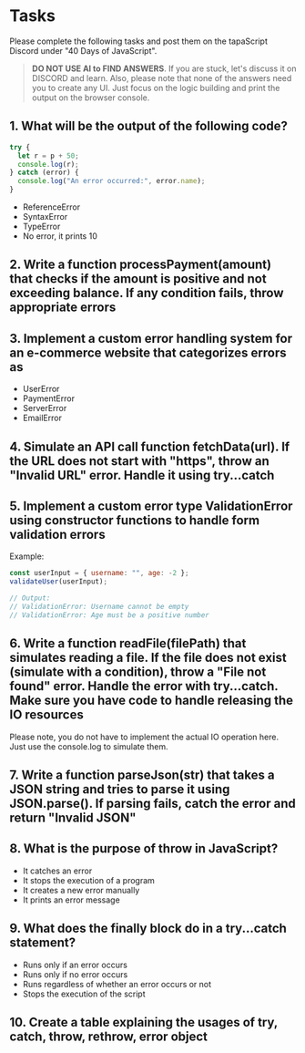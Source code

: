 # Tasks

Please complete the following tasks and post them on the tapaScript Discord under "40 Days of JavaScript".

> **DO NOT USE AI to FIND ANSWERS**. If you are stuck, let's discuss it on DISCORD and learn. Also, please note that none of the answers need you to create any UI. Just focus on the logic building and print the output on the browser console.

## 1. What will be the output of the following code?

```js
try {
  let r = p + 50;
  console.log(r);
} catch (error) {
  console.log("An error occurred:", error.name);
}
```

- ReferenceError
- SyntaxError
- TypeError
- No error, it prints 10

## 2. Write a function processPayment(amount) that checks if the amount is positive and not exceeding balance. If any condition fails, throw appropriate errors

## 3. Implement a custom error handling system for an e-commerce website that categorizes errors as

- UserError
- PaymentError
- ServerError
- EmailError

## 4. Simulate an API call function fetchData(url). If the URL does not start with "https", throw an "Invalid URL" error. Handle it using try...catch

## 5. Implement a custom error type ValidationError using constructor functions to handle form validation errors

Example:

```js
const userInput = { username: "", age: -2 };
validateUser(userInput);

// Output:
// ValidationError: Username cannot be empty
// ValidationError: Age must be a positive number
```

## 6. Write a function readFile(filePath) that simulates reading a file. If the file does not exist (simulate with a condition), throw a "File not found" error. Handle the error with try...catch. Make sure you have code to handle releasing the IO resources

Please note, you do not have to implement the actual IO operation here. Just use the console.log to simulate them.

## 7. Write a function parseJson(str) that takes a JSON string and tries to parse it using JSON.parse(). If parsing fails, catch the error and return "Invalid JSON"

## 8. What is the purpose of throw in JavaScript?

- It catches an error
- It stops the execution of a program
- It creates a new error manually
- It prints an error message

## 9. What does the finally block do in a try...catch statement?

- Runs only if an error occurs
- Runs only if no error occurs
- Runs regardless of whether an error occurs or not
- Stops the execution of the script

## 10. Create a table explaining the usages of try, catch, throw, rethrow, error object

